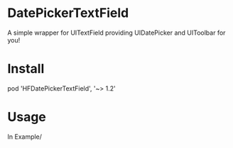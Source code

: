 # DatePickerTextField
A simple wrapper for UITextField providing UIDatePicker and UIToolbar for you!

# Install
pod 'HFDatePickerTextField', '~> 1.2'

# Usage
In Example/